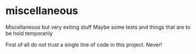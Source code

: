 # miscellaneous
Miscellaneous but very exiting stuff
Maybe some tests and things that are to be hold temporarily

First of all do not trust a single line of code in this project. Never!
